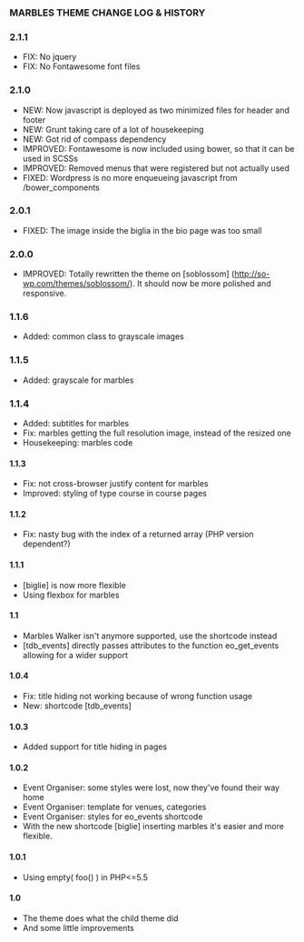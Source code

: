 ### MARBLES THEME CHANGE LOG & HISTORY

### 2.1.1
* FIX: No jquery
* FIX: No Fontawesome font files

### 2.1.0
* NEW: Now javascript is deployed as two minimized files for header and footer
* NEW: Grunt taking care of a lot of housekeeping
* NEW: Got rid of compass dependency
* IMPROVED: Fontawesome is now included using bower, so that it can be used in SCSSs
* IMPROVED: Removed menus that were registered but not actually used
* FIXED: Wordpress is no more enqueueing javascript from /bower_components

### 2.0.1
* FIXED: The image inside the biglia in the bio page was too small

### 2.0.0
* IMPROVED: Totally rewritten the theme on [soblossom] (http://so-wp.com/themes/soblossom/). It should now be more polished and responsive.

### 1.1.6
* Added: common class to grayscale images

### 1.1.5
* Added: grayscale for marbles

### 1.1.4
* Added: subtitles for marbles
* Fix: marbles getting the full resolution image, instead of the resized one
* Housekeeping: marbles code

#### 1.1.3
* Fix: not cross-browser justify content for marbles
* Improved: styling of type course in course pages

#### 1.1.2
* Fix: nasty bug with the index of a returned array (PHP version dependent?)

#### 1.1.1
* [biglie] is now more flexible
* Using flexbox for marbles

#### 1.1
* Marbles Walker isn't anymore supported, use the shortcode instead
* [tdb_events] directly passes attributes to the function eo_get_events allowing for a wider support

#### 1.0.4
* Fix: title hiding not working because of wrong function usage
* New: shortcode [tdb_events]

#### 1.0.3
* Added support for title hiding in pages

#### 1.0.2
* Event Organiser: some styles were lost, now they've found their way home
* Event Organiser: template for venues, categories
* Event Organiser: styles for eo_events shortcode
* With the new shortcode [biglie] inserting marbles it's easier and more flexible.

#### 1.0.1
* Using empty( foo() ) in PHP<=5.5

#### 1.0
* The theme does what the child theme did
* And some little improvements
